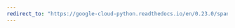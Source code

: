 ```yaml
---
redirect_to: "https://google-cloud-python.readthedocs.io/en/0.23.0/spanner-database-usage.html"
---
```

